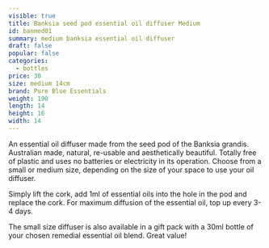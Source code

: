 ```yaml
---
visible: true
title: Banksia seed pod essential oil diffuser Medium
id: banmed01
summary: medium banksia essential oil diffuser
draft: false
popular: false
categories:
  - bottles
price: 30
size: medium 14cm
brand: Pure Blue Essentials
weight: 190
length: 14
height: 16
width: 14
---
```

A﻿n essential oil diffuser made from the seed pod of the Banksia grandis.  Australian made, natural, re-usable and aesthetically beautiful.  Totally free of plastic and uses no batteries or electricity in its operation.  Choose from a small or medium size, depending on the size of your space to use your oil diffuser.

S﻿imply lift the cork, add 1ml of essential oils into the hole in the pod and replace the cork.  For maximum diffusion of the essential oil, top up every 3-4 days.

T﻿he small size diffuser is a﻿lso available in a gift pack with a 30ml bottle of your chosen remedial essential oil blend.  Great value!